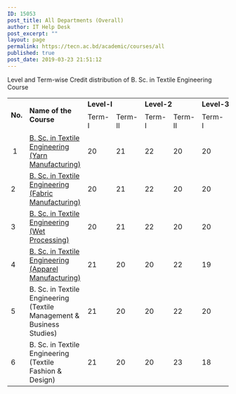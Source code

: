 ```yaml
---
ID: 15053
post_title: All Departments (Overall)
author: IT Help Desk
post_excerpt: ""
layout: page
permalink: https://tecn.ac.bd/academic/courses/all
published: true
post_date: 2019-03-23 21:51:12
---
```

Level and Term-wise Credit distribution of B. Sc. in Textile Engineering Course
<table width="636">
<tbody>
<tr>
<td rowspan="2" width="35"><strong>No.</strong></td>
<td rowspan="2" width="231"><strong>Name of the Course</strong></td>
<td colspan="2" width="82"><strong>Level-I</strong></td>
<td colspan="2" width="82"><strong>Level-2</strong></td>
<td colspan="2" width="83"><strong>Level-3</strong></td>
<td colspan="2" width="82"><strong>Level-4</strong></td>
<td rowspan="2" width="40"><strong>Total</strong>

<strong>Credit</strong></td>
</tr>
<tr>
<td width="41">Term-I</td>
<td width="41">Term-II</td>
<td width="41">Term-I</td>
<td width="41">Term-II</td>
<td width="41">Term-I</td>
<td width="41">Term-II</td>
<td width="41">Term-l</td>
<td width="41">Term-Il</td>
</tr>
<tr>
<td width="35"> 1</td>
<td width="231"><a href="https://tecn.ac.bd/academic/courses/yme/">B. Sc. in Textile Engineering (Yarn Manufacturing)</a></td>
<td width="41">20</td>
<td width="41">21</td>
<td width="41">22</td>
<td width="41">20</td>
<td width="41">20</td>
<td width="41">20</td>
<td width="41">19</td>
<td width="41">22</td>
<td width="40">164</td>
</tr>
<tr>
<td width="35">2</td>
<td width="231"><a href="https://tecn.ac.bd/academic/courses/fme/">B. Sc. in Textile Engineering (Fabric Manufacturing)</a></td>
<td width="41">20</td>
<td width="41">21</td>
<td width="41">22</td>
<td width="41">20</td>
<td width="41">20</td>
<td width="41">20</td>
<td width="41">19</td>
<td width="41">22</td>
<td width="40">164</td>
</tr>
<tr>
<td width="35">3</td>
<td width="231"><a href="https://tecn.ac.bd/academic/courses/wpe/">B. Sc. in Textile Engineering (Wet Processing)</a></td>
<td width="41">20</td>
<td width="41">21</td>
<td width="41">22</td>
<td width="41">20</td>
<td width="41">20</td>
<td width="41">20</td>
<td width="41">19</td>
<td width="41">22</td>
<td width="40">164</td>
</tr>
<tr>
<td width="35">4</td>
<td width="231"><a href="https://tecn.ac.bd/academic/courses/ame/">B. Sc. in Textile Engineering (Apparel Manufacturing)</a></td>
<td width="41">21</td>
<td width="41">20</td>
<td width="41">20</td>
<td width="41">22</td>
<td width="41">19</td>
<td width="41">21</td>
<td width="41">22</td>
<td width="41">19</td>
<td width="40">164</td>
</tr>
<tr>
<td width="35">5</td>
<td width="231">B. Sc. in Textile Engineering (Textile Management &amp; Business Studies)</td>
<td width="41">21</td>
<td width="41">20</td>
<td width="41">20</td>
<td width="41">22</td>
<td width="41">20</td>
<td width="41">20</td>
<td width="41">21</td>
<td width="41">20</td>
<td width="40">164</td>
</tr>
<tr>
<td width="35">6</td>
<td width="231">B. Sc. in Textile Engineering (Textile Fashion &amp; Design)</td>
<td width="41">21</td>
<td width="41">20</td>
<td width="41">20</td>
<td width="41">23</td>
<td width="41">18</td>
<td width="41">21</td>
<td width="41">21</td>
<td width="41">18</td>
<td width="40">162</td>
</tr>
</tbody>
</table>